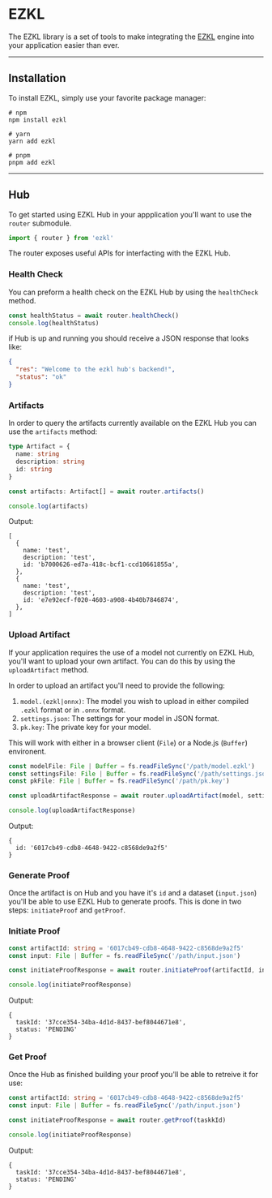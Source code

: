 # EZKL

The EZKL library is a set of tools to make integrating the [EZKL](https://github.com/zkonduit/ezkl) engine into your application easier than ever.

---

## Installation

To install EZKL, simply use your favorite package manager:

```shell
# npm
npm install ezkl

# yarn
yarn add ezkl

# pnpm
pnpm add ezkl
```

---

## Hub

To get started using EZKL Hub in your appplication you'll want to use the `router` submodule.

```typescript
import { router } from 'ezkl'
```

The router exposes useful APIs for interfacting with the EZKL Hub.

### Health Check

You can preform a health check on the EZKL Hub by using the `healthCheck` method.

```typescript
const healthStatus = await router.healthCheck()
console.log(healthStatus)
```

if Hub is up and running you should receive a JSON response that looks like:

```json
{
  "res": "Welcome to the ezkl hub's backend!",
  "status": "ok"
}
```

### Artifacts

In order to query the artifacts currently available on the EZKL Hub you can use the `artifacts` method:

```typescript
type Artifact = {
  name: string
  description: string
  id: string
}

const artifacts: Artifact[] = await router.artifacts()

console.log(artifacts)
```

Output:

```
[
  {
    name: 'test',
    description: 'test',
    id: 'b7000626-ed7a-418c-bcf1-ccd10661855a',
  },
  {
    name: 'test',
    description: 'test',
    id: 'e7e92ecf-f020-4603-a908-4b40b7846874',
  },
]
```

### Upload Artifact

If your application requires the use of a model not currently on EZKL Hub, you'll want to upload your own artifact. You can do this by using the `uploadArtifact` method.

In order to upload an artifact you'll need to provide the following:

1. `model.(ezkl|onnx)`: The model you wish to upload in either compiled `.ezkl` format or in `.onnx` format.
2. `settings.json`: The settings for your model in JSON format.
3. `pk.key`: The private key for your model.

This will work with either in a browser client (`File`) or a Node.js (`Buffer`) environent.

```typescript
const modelFile: File | Buffer = fs.readFileSync('/path/model.ezkl')
const settingsFile: File | Buffer = fs.readFileSync('/path/settings.json')
const pkFile: File | Buffer = fs.readFileSync('/path/pk.key')

const uploadArtifactResponse = await router.uploadArtifact(model, settings, pk)

console.log(uploadArtifactResponse)
```

Output:

```
{
  id: '6017cb49-cdb8-4648-9422-c8568de9a2f5'
}
```

### Generate Proof

Once the artifact is on Hub and you have it's `id` and a dataset (`input.json`) you'll be able to use EZKL Hub to generate proofs. This is done in two steps: `initiateProof` and `getProof`.

### Initiate Proof

```typescript
const artifactId: string = '6017cb49-cdb8-4648-9422-c8568de9a2f5'
const input: File | Buffer = fs.readFileSync('/path/input.json')

const initiateProofResponse = await router.initiateProof(artifactId, input)

console.log(initiateProofResponse)
```

Output:

```
{
  taskId: '37cce354-34ba-4d1d-8437-bef8044671e8',
  status: 'PENDING'
}
```

### Get Proof

Once the Hub as finished building your proof you'll be able to retreive it for use:

```typescript
const artifactId: string = '6017cb49-cdb8-4648-9422-c8568de9a2f5'
const input: File | Buffer = fs.readFileSync('/path/input.json')

const initiateProofResponse = await router.getProof(taskkId)

console.log(initiateProofResponse)
```

Output:

```
{
  taskId: '37cce354-34ba-4d1d-8437-bef8044671e8',
  status: 'PENDING'
}
```
